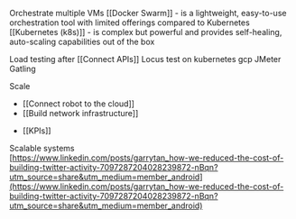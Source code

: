 Orchestrate multiple VMs
[[Docker Swarm]] - is a lightweight, easy-to-use orchestration tool with limited offerings compared to Kubernetes
[[Kubernetes (k8s)]] - is complex but powerful and provides self-healing, auto-scaling capabilities out of the box

Load testing after [[Connect APIs]]
Locus test on kubernetes gcp
JMeter
Gatling

Scale
- [[Connect robot to the cloud]]
- [[Build network infrastructure]]
* [[KPIs]]

Scalable systems  
[https://www.linkedin.com/posts/garrytan_how-we-reduced-the-cost-of-building-twitter-activity-7097287204028239872-nBqn?utm_source=share&utm_medium=member_android](https://www.linkedin.com/posts/garrytan_how-we-reduced-the-cost-of-building-twitter-activity-7097287204028239872-nBqn?utm_source=share&utm_medium=member_android)